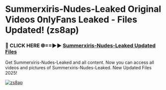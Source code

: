 # Summerxiris-Nudes-Leaked Original Videos 0nlyFans Leaked - Files Updated! (zs8ap)

<h3>🔴 CLICK HERE 🌐==►► <a href="https://tinyurl.com/5h6xmrr3" rel="nofollow">Summerxiris-Nudes-Leaked Updated Files</a></h3>

Get Summerxiris-Nudes-Leaked and all content. Now you can access all videos and pictures of Summerxiris-Nudes-Leaked. New Updated Files 2025!

[![zs8ap](https://i.imgur.com/KVD873Z.gif)](https://tinyurl.com/5h6xmrr3)
